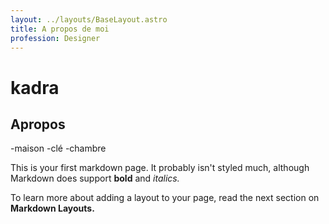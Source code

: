 ```yaml
---
layout: ../layouts/BaseLayout.astro
title: A propos de moi
profession: Designer
---
```


# kadra

## Apropos

-maison
-clé
-chambre

This is your first markdown page. It probably isn't styled much, although
Markdown does support **bold** and _italics._

To learn more about adding a layout to your page, read the next section on **Markdown Layouts.**
